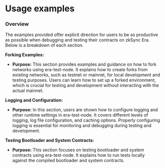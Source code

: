# Usage examples

### Overview

The examples provided offer explicit direction for users to be as productive as possible when debugging and testing their contracts on zkSync Era. Below is a breakdown of each section.

**Forking Examples:**

* **Purpose:** This section provides examples and guidance on how to fork networks using era-test-node. It explains how to create forks from existing networks, such as testnet or mainnet, for local development and testing purposes. Users can learn how to set up a forked environment, which is crucial for testing and development without interacting with the actual mainnet.

**Logging and Configuration:**

* **Purpose:** In this section, users are shown how to configure logging and other runtime settings in era-test-node. It covers different levels of logging, log file configuration, and caching options. Properly configuring logging is essential for monitoring and debugging during testing and development.

**Testing Bootloader and System Contracts:**

* **Purpose:** This section focuses on testing bootloader and system contracts using era-test-node. It explains how to run tests locally against the compiled bootloader and system contracts.
